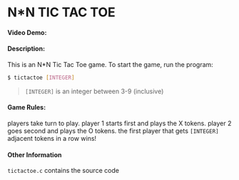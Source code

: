 # N*N TIC TAC TOE

#### Video Demo:  <URL HERE>

#### Description:
This is an N*N Tic Tac Toe game.
To start the game, run the program:
```sh
$ tictactoe [INTEGER]
```
> `[INTEGER]` is an integer between 3-9 (inclusive)

#### Game Rules:
players take turn to play.
player 1 starts first and plays the X tokens.
player 2 goes second and plays the O tokens.
the first player that gets `[INTEGER]` adjacent tokens in a row wins!

#### Other Information
`tictactoe.c` contains the source code


